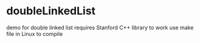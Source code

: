 # doubleLinkedList
demo for double linked list
requires Stanford C++ library to work
use make file in Linux to compile
